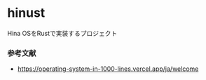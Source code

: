 # hinust
Hina OSをRustで実装するプロジェクト

### 参考文献
- https://operating-system-in-1000-lines.vercel.app/ja/welcome
